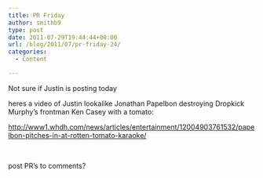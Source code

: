 ```yaml
---
title: PR Friday
author: smithb9
type: post
date: 2011-07-29T19:44:44+00:00
url: /blog/2011/07/pr-friday-24/
categories:
  - Content

---
```

Not sure if Justin is posting today

heres a video of Justin lookalike Jonathan Papelbon destroying Dropkick Murphy&#8217;s frontman Ken Casey with a tomato:

<http://www1.whdh.com/news/articles/entertainment/12004903761532/papelbon-pitches-in-at-rotten-tomato-karaoke/>

&nbsp;
  
post PR&#8217;s to comments?